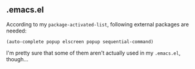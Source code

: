 ## .emacs.el

According to my `package-activated-list`, following external packages are needed:

```
(auto-complete popup elscreen popup sequential-command)
```

I'm pretty sure that some of them aren't actually used in my `.emacs.el`, though...
